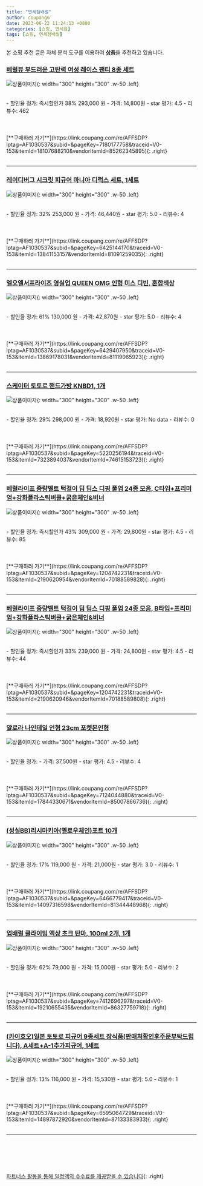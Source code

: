 ```yaml
---
title: "면세점배럴"
author: coupang6
date: 2023-06-22 11:24:13 +0800
categories: [쇼핑, 면세점]
tags: [쇼핑, 면세점배럴]
---
```


본 쇼핑 추천 글은 자체 분석 도구를 이용하여 [**상품**](https://link.coupang.com/a/bao1ui)을 추천하고 있습니다.

### [베럴뷰 부드러운 고탄력 여성 레이스 팬티 8종 세트](https://link.coupang.com/re/AFFSDP?lptag=AF1030537&subid=&pageKey=7180177758&traceid=V0-153&itemId=18107688210&vendorItemId=85262345895)

![상품이미지](https://thumbnail6.coupangcdn.com/thumbnails/remote/230x230ex/image/vendor_inventory/43de/4d4b46b41d0dc2577fd17234482de1e8cc468ddb750373a4b2fa3e6dce33.jpg){: width="300" height="300" .w-50 .left}


<br>
- 할인율 정가: 즉시할인가 38%  293,000   원
- 가격: 14,800원
- star 평가: 4.5
- 리뷰수: 462
<br>
<br>
<br>
<br>
[**구매하러 가기**](https://link.coupang.com/re/AFFSDP?lptag=AF1030537&subid=&pageKey=7180177758&traceid=V0-153&itemId=18107688210&vendorItemId=85262345895){: .right}
<br>
<br>

---

### [레이디버그 시크릿 피규어 마니아 디럭스 세트, 1세트](https://link.coupang.com/re/AFFSDP?lptag=AF1030537&subid=&pageKey=6425144170&traceid=V0-153&itemId=13841153157&vendorItemId=81091259035)

![상품이미지](https://thumbnail6.coupangcdn.com/thumbnails/remote/230x230ex/image/rs_quotation_api/8otupq44/37fec5dda7be4675a2ca293d9ced1efa.jpg){: width="300" height="300" .w-50 .left}


<br>
- 할인율 정가: 32%  253,000   원
- 가격: 46,440원
- star 평가: 5.0
- 리뷰수: 4
<br>
<br>
<br>
<br>
[**구매하러 가기**](https://link.coupang.com/re/AFFSDP?lptag=AF1030537&subid=&pageKey=6425144170&traceid=V0-153&itemId=13841153157&vendorItemId=81091259035){: .right}
<br>
<br>

---

### [엘오엘서프라이즈 영실업 QUEEN OMG 인형 미스 디빈, 혼합색상](https://link.coupang.com/re/AFFSDP?lptag=AF1030537&subid=&pageKey=6429407950&traceid=V0-153&itemId=13869178031&vendorItemId=81119065923)

![상품이미지](https://thumbnail10.coupangcdn.com/thumbnails/remote/230x230ex/image/rs_quotation_api/attgmtgt/5b356ede8b6c4630bd1d4cdb8e0d654f.jpg){: width="300" height="300" .w-50 .left}


<br>
- 할인율 정가: 61%  130,000   원
- 가격: 42,870원
- star 평가: 5.0
- 리뷰수: 4
<br>
<br>
<br>
<br>
[**구매하러 가기**](https://link.coupang.com/re/AFFSDP?lptag=AF1030537&subid=&pageKey=6429407950&traceid=V0-153&itemId=13869178031&vendorItemId=81119065923){: .right}
<br>
<br>

---

### [스케이터 토토로 핸드가방 KNBD1, 1개](https://link.coupang.com/re/AFFSDP?lptag=AF1030537&subid=&pageKey=5220256194&traceid=V0-153&itemId=7323894037&vendorItemId=74615153723)

![상품이미지](https://thumbnail7.coupangcdn.com/thumbnails/remote/230x230ex/image/rs_quotation_api/lg5axpgg/d0a34be9f7884d6abf4f14f281852669.jpg){: width="300" height="300" .w-50 .left}


<br>
- 할인율 정가: 29%  298,000   원
- 가격: 18,920원
- star 평가: No data
- 리뷰수: 0
<br>
<br>
<br>
<br>
[**구매하러 가기**](https://link.coupang.com/re/AFFSDP?lptag=AF1030537&subid=&pageKey=5220256194&traceid=V0-153&itemId=7323894037&vendorItemId=74615153723){: .right}
<br>
<br>

---

### [베럴라이프 중량벨트 턱걸이 딥 딥스 디핑 풀업 24종 모음, C타입+프리미엄+강화플라스틱버클+굵은체인&비너](https://link.coupang.com/re/AFFSDP?lptag=AF1030537&subid=&pageKey=1204742231&traceid=V0-153&itemId=2190620954&vendorItemId=70188589828)

![상품이미지](https://thumbnail7.coupangcdn.com/thumbnails/remote/230x230ex/image/vendor_inventory/b824/f88966e065fd8be26877e9baaca304f65b3938b8ef98e5a5ffedf3b5abef.jpg){: width="300" height="300" .w-50 .left}


<br>
- 할인율 정가: 즉시할인가 43%  309,000   원
- 가격: 29,800원
- star 평가: 4.5
- 리뷰수: 85
<br>
<br>
<br>
<br>
[**구매하러 가기**](https://link.coupang.com/re/AFFSDP?lptag=AF1030537&subid=&pageKey=1204742231&traceid=V0-153&itemId=2190620954&vendorItemId=70188589828){: .right}
<br>
<br>

---

### [베럴라이프 중량벨트 턱걸이 딥 딥스 디핑 풀업 24종 모음, B타입+프리미엄+강화플라스틱버클+굵은체인&비너](https://link.coupang.com/re/AFFSDP?lptag=AF1030537&subid=&pageKey=1204742231&traceid=V0-153&itemId=2190620946&vendorItemId=70188589808)

![상품이미지](https://thumbnail7.coupangcdn.com/thumbnails/remote/230x230ex/image/vendor_inventory/1355/6a762d25a11a047af6dd041fe02ebcd91ea48ae162ea827929c9d721f1f3.jpg){: width="300" height="300" .w-50 .left}


<br>
- 할인율 정가: 즉시할인가 33%  239,000   원
- 가격: 24,800원
- star 평가: 4.5
- 리뷰수: 44
<br>
<br>
<br>
<br>
[**구매하러 가기**](https://link.coupang.com/re/AFFSDP?lptag=AF1030537&subid=&pageKey=1204742231&traceid=V0-153&itemId=2190620946&vendorItemId=70188589808){: .right}
<br>
<br>

---

### [알로라 나인테일 인형 23cm 포켓몬인형](https://link.coupang.com/re/AFFSDP?lptag=AF1030537&subid=&pageKey=7124044880&traceid=V0-153&itemId=17844330671&vendorItemId=85007866736)

![상품이미지](https://thumbnail10.coupangcdn.com/thumbnails/remote/230x230ex/image/vendor_inventory/e948/00a81c006301503c39ce5a77b227165cb4b36c80bc18f7dcb4db92b594ce.jpg){: width="300" height="300" .w-50 .left}


<br>
- 할인율 정가: 
- 가격: 37,500원
- star 평가: 4.5
- 리뷰수: 4
<br>
<br>
<br>
<br>
[**구매하러 가기**](https://link.coupang.com/re/AFFSDP?lptag=AF1030537&subid=&pageKey=7124044880&traceid=V0-153&itemId=17844330671&vendorItemId=85007866736){: .right}
<br>
<br>

---

### [(성실BB)리시마키아(옐로우체인)포트 10개](https://link.coupang.com/re/AFFSDP?lptag=AF1030537&subid=&pageKey=6466779417&traceid=V0-153&itemId=14097316598&vendorItemId=81344448968)

![상품이미지](https://thumbnail10.coupangcdn.com/thumbnails/remote/230x230ex/image/vendor_inventory/58cc/0d2213d2a8506912a14fe92359409b6e32a0b2815910bd38a00c6e81bf34.png){: width="300" height="300" .w-50 .left}


<br>
- 할인율 정가: 17%  119,000   원
- 가격: 21,000원
- star 평가: 3.0
- 리뷰수: 1
<br>
<br>
<br>
<br>
[**구매하러 가기**](https://link.coupang.com/re/AFFSDP?lptag=AF1030537&subid=&pageKey=6466779417&traceid=V0-153&itemId=14097316598&vendorItemId=81344448968){: .right}
<br>
<br>

---

### [업배럴 클라이밍 액상 초크 탄마, 100ml 2개, 1개](https://link.coupang.com/re/AFFSDP?lptag=AF1030537&subid=&pageKey=7412696297&traceid=V0-153&itemId=19210655435&vendorItemId=86327759718)

![상품이미지](https://thumbnail7.coupangcdn.com/thumbnails/remote/230x230ex/image/vendor_inventory/a4da/05ddb21db7bfab48104dcaf11be1ec71e7a2d930491555d4eb25e7c9f2a6.jpg){: width="300" height="300" .w-50 .left}


<br>
- 할인율 정가: 62%  79,000   원
- 가격: 15,000원
- star 평가: 5.0
- 리뷰수: 2
<br>
<br>
<br>
<br>
[**구매하러 가기**](https://link.coupang.com/re/AFFSDP?lptag=AF1030537&subid=&pageKey=7412696297&traceid=V0-153&itemId=19210655435&vendorItemId=86327759718){: .right}
<br>
<br>

---

### [(카이호오)일본 토토로 피규어 9종세트 장식품(판매처확인후주문부탁드립니다), A세트+A-1추가피규어, 1세트](https://link.coupang.com/re/AFFSDP?lptag=AF1030537&subid=&pageKey=6595064729&traceid=V0-153&itemId=14897872920&vendorItemId=87133383933)

![상품이미지](https://thumbnail6.coupangcdn.com/thumbnails/remote/230x230ex/image/vendor_inventory/c01e/bc4fe89f6081919000eb837cf9a8db84845c04e6869cd3981ab473636dbf.jpg){: width="300" height="300" .w-50 .left}


<br>
- 할인율 정가: 13%  116,000   원
- 가격: 15,530원
- star 평가: 5.0
- 리뷰수: 1
<br>
<br>
<br>
<br>
[**구매하러 가기**](https://link.coupang.com/re/AFFSDP?lptag=AF1030537&subid=&pageKey=6595064729&traceid=V0-153&itemId=14897872920&vendorItemId=87133383933){: .right}
<br>
<br>

---
<br><br><br><br><br> [파트너스 활동을 통해 일정액의 수수료를 제공받을 수 있습니다](https://link.coupang.com/a/bao1ui){: .right}